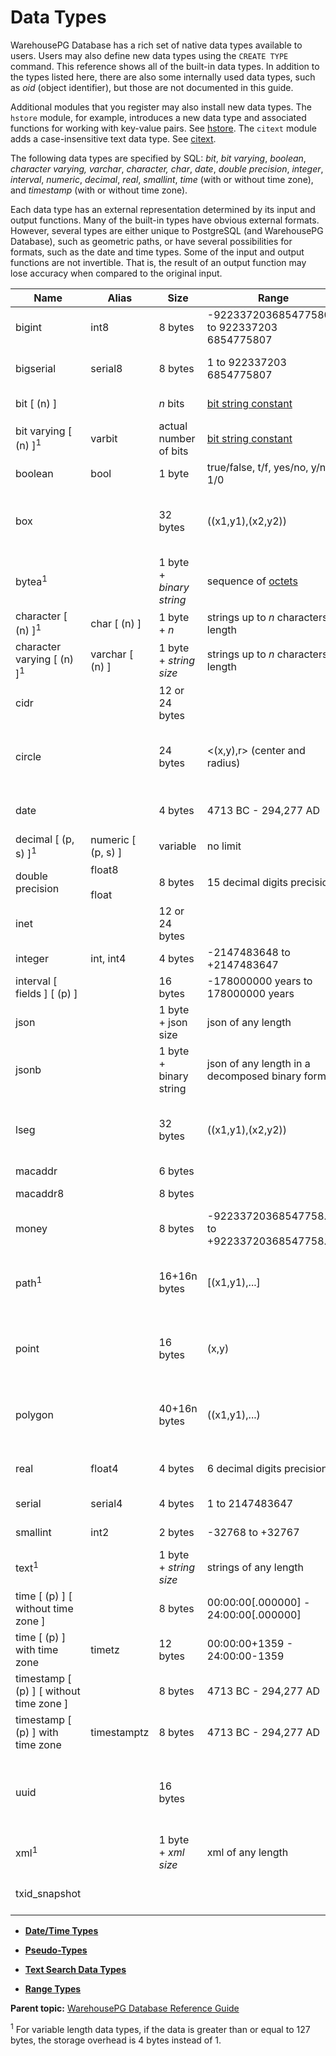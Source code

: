 # Data Types 

WarehousePG Database has a rich set of native data types available to users. Users may also define new data types using the `CREATE TYPE` command. This reference shows all of the built-in data types. In addition to the types listed here, there are also some internally used data types, such as *oid* \(object identifier\), but those are not documented in this guide.

Additional modules that you register may also install new data types. The `hstore` module, for example, introduces a new data type and associated functions for working with key-value pairs. See [hstore](modules/hstore.html). The `citext` module adds a case-insensitive text data type. See [citext](modules/citext.html).

The following data types are specified by SQL: *bit*, *bit varying*, *boolean*, *character varying, varchar*, *character, char*, *date*, *double precision*, *integer*, *interval*, *numeric*, *decimal*, *real*, *smallint*, *time* \(with or without time zone\), and *timestamp* \(with or without time zone\).

Each data type has an external representation determined by its input and output functions. Many of the built-in types have obvious external formats. However, several types are either unique to PostgreSQL \(and WarehousePG Database\), such as geometric paths, or have several possibilities for formats, such as the date and time types. Some of the input and output functions are not invertible. That is, the result of an output function may lose accuracy when compared to the original input.

|Name|Alias|Size|Range|Description|
|----|-----|----|-----|-----------|
|bigint|int8|8 bytes|-922337203​6854775808 to 922337203​6854775807|large range integer|
|bigserial|serial8|8 bytes|1 to 922337203​6854775807|large autoincrementing integer|
|bit \[ \(n\) \]| |*n* bits|[bit string constant](https://www.postgresql.org/docs/12/sql-syntax.html#SQL-SYNTAX-BIT-STRINGS)|fixed-length bit string|
|bit varying \[ \(n\) \]<sup>1</sup>|varbit|actual number of bits|[bit string constant](https://www.postgresql.org/docs/12/sql-syntax.html#SQL-SYNTAX-BIT-STRINGS)|variable-length bit string|
|boolean|bool|1 byte|true/false, t/f, yes/no, y/n, 1/0|logical boolean \(true/false\)|
|box| |32 bytes|\(\(x1,y1\),\(x2,y2\)\)|rectangular box in the plane - not allowed in distribution key columns.|
|bytea<sup>1</sup>| |1 byte + *binary string*|sequence of [octets](https://www.postgresql.org/docs/12/datatype-binary.html#DATATYPE-BINARY-SQLESC)|variable-length binary string|
|character \[ \(n\) \]<sup>1</sup>|char \[ \(n\) \]|1 byte + *n*|strings up to *n* characters in length|fixed-length, blank padded|
|character varying \[ \(n\) \]<sup>1</sup>|varchar \[ \(n\) \]|1 byte + *string size*|strings up to *n* characters in length|variable-length with limit|
|cidr| |12 or 24 bytes| |IPv4 and IPv6 networks|
|circle| |24 bytes|<\(x,y\),r\> \(center and radius\)|circle in the plane - not allowed in distribution key columns.|
|date| |4 bytes|4713 BC - 294,277 AD|calendar date \(year, month, day\)|
|decimal \[ \(p, s\) \]<sup>1</sup>|numeric \[ \(p, s\) \]|variable|no limit|user-specified precision, exact|
|double precision|float8<br/><br/>float|8 bytes|15 decimal digits precision|variable-precision, inexact|
|inet| |12 or 24 bytes| |IPv4 and IPv6 hosts and networks|
|integer|int, int4|4 bytes|-2147483648 to +2147483647|usual choice for integer|
|interval \[ fields \] \[ \(p\) \]| |16 bytes|-178000000 years to 178000000 years|time span|
|json| |1 byte + json size|json of any length|variable unlimited length|
|jsonb| |1 byte + binary string|json of any length in a decomposed binary format|variable unlimited length|
|lseg| |32 bytes|\(\(x1,y1\),\(x2,y2\)\)|line segment in the plane - not allowed in distribution key columns.|
|macaddr| |6 bytes| |MAC addresses|
|macaddr8| |8 bytes| |MAC addresses (EUI-64 format)|
|money| |8 bytes|-92233720368547758.08 to +92233720368547758.07|currency amount|
|path<sup>1</sup>| |16+16n bytes|\[\(x1,y1\),...\]|geometric path in the plane - not allowed in distribution key columns.|
|point| |16 bytes|\(x,y\)|geometric point in the plane - not allowed in distribution key columns.|
|polygon| |40+16n bytes|\(\(x1,y1\),...\)|closed geometric path in the plane - not allowed in distribution key columns.|
|real|float4|4 bytes|6 decimal digits precision|variable-precision, inexact|
|serial|serial4|4 bytes|1 to 2147483647|autoincrementing integer|
|smallint|int2|2 bytes|-32768 to +32767|small range integer|
|text<sup>1</sup>| |1 byte + *string size*|strings of any length|variable unlimited length|
|time \[ \(p\) \] \[ without time zone \]| |8 bytes|00:00:00\[.000000\] - 24:00:00\[.000000\]|time of day only|
|time \[ \(p\) \] with time zone|timetz|12 bytes|00:00:00+1359 - 24:00:00-1359|time of day only, with time zone|
|timestamp \[ \(p\) \] \[ without time zone \]| |8 bytes|4713 BC - 294,277 AD|both date and time|
|timestamp \[ \(p\) \] with time zone|timestamptz|8 bytes|4713 BC - 294,277 AD|both date and time, with time zone|
|uuid| |16 bytes| |Universally Unique Identifiers according to RFC 4122, ISO/IEC 9834-8:2005|
|xml<sup>1</sup>| |1 byte + *xml size*|xml of any length|variable unlimited length|
|txid\_snapshot| | | |user-level transaction ID snapshot|

-   **[Date/Time Types](datatype-datetime.html)**  

-   **[Pseudo-Types](datatype-pseudo.html)**  

-   **[Text Search Data Types](datatype-textsearch.html)**  

-   **[Range Types](datatype-range.html)**  


**Parent topic:** [WarehousePG Database Reference Guide](ref_guide.html)

<a id="if139219"></a><sup>1</sup> For variable length data types, if the data is greater than or equal to 127 bytes, the storage overhead is 4 bytes instead of 1.

